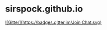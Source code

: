 sirspock.github.io
==================
[![Gitter](https://badges.gitter.im/Join Chat.svg)](https://gitter.im/sirspock/sirspock.github.io?utm_source=badge&utm_medium=badge&utm_campaign=pr-badge&utm_content=badge)
